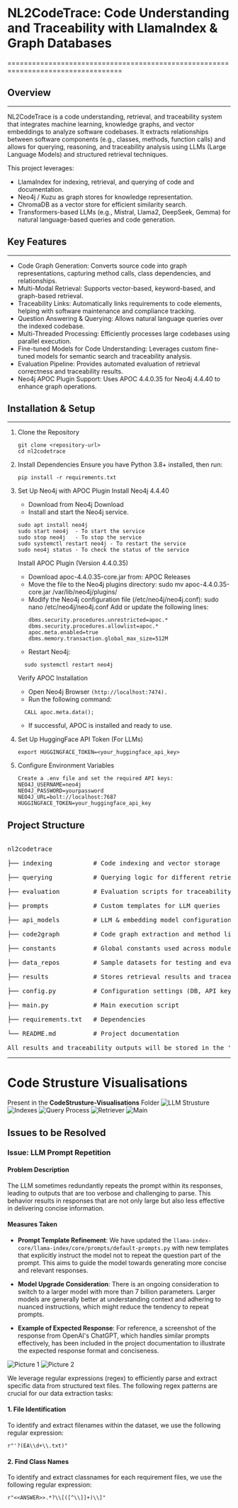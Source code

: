 
# NL2CodeTrace: Code Understanding and Traceability with LlamaIndex & Graph Databases
==================================================================================

## Overview
--------
NL2CodeTrace is a code understanding, retrieval, and traceability system that integrates machine learning, knowledge graphs, 
and vector embeddings to analyze software codebases. It extracts relationships between software components 
(e.g., classes, methods, function calls) and allows for querying, reasoning, and traceability analysis using 
LLMs (Large Language Models) and structured retrieval techniques.

This project leverages:
- LlamaIndex for indexing, retrieval, and querying of code and documentation.
- Neo4j / Kuzu as graph stores for knowledge representation.
- ChromaDB as a vector store for efficient similarity search.
- Transformers-based LLMs (e.g., Mistral, Llama2, DeepSeek, Gemma) for natural language-based queries and code generation.

## Key Features
------------
- Code Graph Generation: Converts source code into graph representations, capturing method calls, class dependencies, and relationships.
- Multi-Modal Retrieval: Supports vector-based, keyword-based, and graph-based retrieval.
- Traceability Links: Automatically links requirements to code elements, helping with software maintenance and compliance tracking.
- Question Answering & Querying: Allows natural language queries over the indexed codebase.
- Multi-Threaded Processing: Efficiently processes large codebases using parallel execution.
- Fine-tuned Models for Code Understanding: Leverages custom fine-tuned models for semantic search and traceability analysis.
- Evaluation Pipeline: Provides automated evaluation of retrieval correctness and traceability results.
- Neo4j APOC Plugin Support: Uses APOC 4.4.0.35 for Neo4j 4.4.40 to enhance graph operations.

## Installation & Setup
---------------------
1. Clone the Repository
   ```
   git clone <repository-url>
   cd nl2codetrace
   ```

2. Install Dependencies
   Ensure you have Python 3.8+ installed, then run:
   ```
   pip install -r requirements.txt
   ```
3. Set Up Neo4j with APOC Plugin
   Install Neo4j 4.4.40
   - Download from Neo4j Download
   - Install and start the Neo4j service.
   ```
   sudo apt install neo4j
   sudo start neo4j  - To start the service
   sudo stop neo4j   - To stop the service
   sudo systemctl restart neo4j - To restart the service
   sudo neo4j status - To check the status of the service
   ```

   Install APOC Plugin (Version 4.4.0.35)
   - Download apoc-4.4.0.35-core.jar from: APOC Releases
   - Move the file to the Neo4j plugins directory:
     sudo mv apoc-4.4.0.35-core.jar /var/lib/neo4j/plugins/
   - Modify the Neo4j configuration file (/etc/neo4j/neo4j.conf):
     sudo nano /etc/neo4j/neo4j.conf
     Add or update the following lines:
     ```
     dbms.security.procedures.unrestricted=apoc.*
     dbms.security.procedures.allowlist=apoc.*
     apoc.meta.enabled=true
     dbms.memory.transaction.global_max_size=512M
     ```
   - Restart Neo4j:
   ```
     sudo systemctl restart neo4j
   ```
   Verify APOC Installation
   - Open Neo4j Browser ```(http://localhost:7474).```
   - Run the following command:
   ```
     CALL apoc.meta.data();
   ```
   - If successful, APOC is installed and ready to use.

4. Set Up HuggingFace API Token (For LLMs)
   ```
   export HUGGINGFACE_TOKEN=<your_huggingface_api_key>
   ```

5. Configure Environment Variables
   ```
   Create a .env file and set the required API keys:
   NEO4J_USERNAME=neo4j
   NEO4J_PASSWORD=yourpassword
   NEO4J_URL=bolt://localhost:7687
   HUGGINGFACE_TOKEN=your_huggingface_api_key
   ```

Project Structure
-----------------
<pre>

nl2codetrace 

├── indexing           # Code indexing and vector storage

├── querying           # Querying logic for different retrieval types

├── evaluation         # Evaluation scripts for traceability accuracy

├── prompts            # Custom templates for LLM queries

├── api_models         # LLM & embedding model configuration

├── code2graph         # Code graph extraction and method linking

├── constants          # Global constants used across modules

├── data_repos         # Sample datasets for testing and evaluation

├── results            # Stores retrieval results and traceability links

├── config.py          # Configuration settings (DB, API keys)

├── main.py            # Main execution script

├── requirements.txt   # Dependencies

└── README.md          # Project documentation

All results and traceability outputs will be stored in the 'results/' folder.
</pre>
---------------------------------------------------

# Code Strusture Visualisations
Present in the **CodeStrusture-Visualisations** Folder
![LLM Strusture](./CodeStructure-Visualisations/api-models.png)
![Indexes](./CodeStructure-Visualisations/indices.png)
![Query Process](./CodeStructure-Visualisations/querying.png)
![Retriever](./CodeStructure-Visualisations/retriever.png)
![Main](./CodeStructure-Visualisations/run_v2.png)



## Issues to be Resolved

### Issue: LLM Prompt Repetition

#### Problem Description
The LLM sometimes redundantly repeats the prompt within its responses, leading to outputs that are too verbose and challenging to parse. This behavior results in responses that are not only large but also less effective in delivering concise information.

#### Measures Taken
- **Prompt Template Refinement**: We have updated the `llama-index-core/llama-index/core/prompts/default-prompts.py` with new templates that explicitly instruct the model not to repeat the question part of the prompt. This aims to guide the model towards generating more concise and relevant responses.

- **Model Upgrade Consideration**: There is an ongoing consideration to switch to a larger model with more than 7 billion parameters. Larger models are generally better at understanding context and adhering to nuanced instructions, which might reduce the tendency to repeat prompts.

- **Example of Expected Response**: For reference, a screenshot of the response from OpenAI's ChatGPT, which handles similar prompts effectively, has been included in the project documentation to illustrate the expected response format and conciseness.

![Picture 1](<./Response1.png>) ![Picture 2](<./Response2.png>)


We leverage regular expressions (regex) to efficiently parse and extract specific data from structured text files. The following regex patterns are crucial for our data extraction tasks:

#### 1. File Identification
To identify and extract filenames within the dataset, we use the following regular expression:
```regex
r"'?(EA\\d+\\.txt)"
```

#### 2. Find Class Names
To identify and extract classnames for each requirement files, we use the following regular expression:
```regex
r"<<ANSWER>>.*?\\[([^\\]]+)\\]"
```




